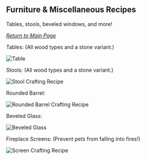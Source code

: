 ## Furniture & Miscellaneous Recipes

Tables, stools, beveled windows, and more!

_[Return to Main Page](https://github.com/l1nkl3/ValleyCraft/edit/gh-pages/index.md)_

Tables: (All wood types and a stone variant.)

![Table](https://github.com/l1nkl3/ValleyCraft/blob/gh-pages/wiki-images/table.png)

Stools: (All wood types and a stone variant.)

![Stool Crafting Recipe](https://github.com/l1nkl3/ValleyCraft/blob/gh-pages/wiki-images/stool.png)

Rounded Barrel:

![Rounded Barrel Crafting Recipe](https://github.com/l1nkl3/ValleyCraft/blob/gh-pages/wiki-images/rounded_barrel.png)

Beveled Glass:

![Beveled Glass](https://github.com/l1nkl3/ValleyCraft/blob/gh-pages/wiki-images/beveled_glass.png)

Fireplace Screens: (Prevent pets from falling into fires!)

![Screen Crafting Recipe](https://github.com/l1nkl3/ValleyCraft/blob/gh-pages/wiki-images/screen.png)
